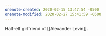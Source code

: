 ```yaml
---
onenote-created: 2020-02-15 13:47:54 -0500
onenote-modified: 2020-02-27 15:41:59 -0500
---
```


Half-elf girlfriend of [[Alexander Levin]].
